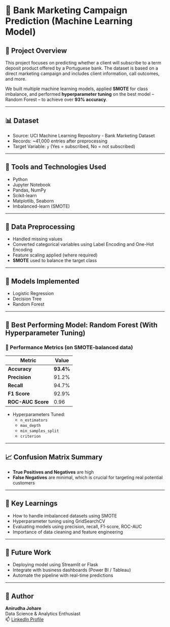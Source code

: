 # 💼 Bank Marketing Campaign Prediction (Machine Learning Model)

## 📌 Project Overview

This project focuses on predicting whether a client will subscribe to a term deposit product offered by a Portuguese bank. The dataset is based on a direct marketing campaign and includes client information, call outcomes, and more.

We built multiple machine learning models, applied **SMOTE** for class imbalance, and performed **hyperparameter tuning** on the best model – Random Forest – to achieve over **93% accuracy**.

---

## 📊 Dataset

- Source: UCI Machine Learning Repository - Bank Marketing Dataset  
- Records: ~41,000 entries after preprocessing
- Target Variable: `y` (Yes = subscribed, No = not subscribed)

---

## 🔧 Tools and Technologies Used

- Python  
- Jupyter Notebook  
- Pandas, NumPy  
- Scikit-learn  
- Matplotlib, Seaborn  
- Imbalanced-learn (SMOTE)  

---

## 🧹 Data Preprocessing

- Handled missing values  
- Converted categorical variables using Label Encoding and One-Hot Encoding  
- Feature scaling applied (where required)  
- **SMOTE** used to balance the target class

---

## 🤖 Models Implemented

- Logistic Regression  
- Decision Tree  
- Random Forest  

---

## 🧠 Best Performing Model: Random Forest (With Hyperparameter Tuning)

### 🎯 Performance Metrics (on SMOTE-balanced data)

| Metric               | Value         |
|----------------------|---------------|
| **Accuracy**         | **93.4%**     |
| **Precision**        | 91.2%         |
| **Recall**           | 94.7%         |
| **F1 Score**         | 92.9%         |
| **ROC-AUC Score**    | 0.96          |

- Hyperparameters Tuned:
  - `n_estimators`
  - `max_depth`
  - `min_samples_split`
  - `criterion`

---

## 📈 Confusion Matrix Summary

- **True Positives and Negatives** are high
- **False Negatives** are minimal, which is crucial for targeting real potential customers

---

## 🧠 Key Learnings

- How to handle imbalanced datasets using SMOTE  
- Hyperparameter tuning using GridSearchCV  
- Evaluating models using precision, recall, F1-score, ROC-AUC  
- Importance of data cleaning and feature engineering

---

## 🚀 Future Work

- Deploying model using Streamlit or Flask  
- Integrate with business dashboards (Power BI / Tableau)  
- Automate the pipeline with real-time predictions


---

## 📌 Author

**Anirudha Johare**  
Data Science & Analytics Enthusiast  
📫 [LinkedIn Profile](https://www.linkedin.com/in/anirudhajohare19/)
